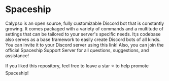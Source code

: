 # Spaceship
Calypso is an open source, fully customizable Discord bot that is constantly growing. It comes packaged with a variety of commands and a multitude of settings that can be tailored to your server's specific needs. It;s codebase also serves as a base framework to easily create Discord bots of all kinds. You can invite it to your Discord server using this link! Also, you can join the official Spaceship Support Server for all questions, suggestions, and assistance!

If you liked this repository, feel free to leave a star ⭐ to help promote Spaceship!

